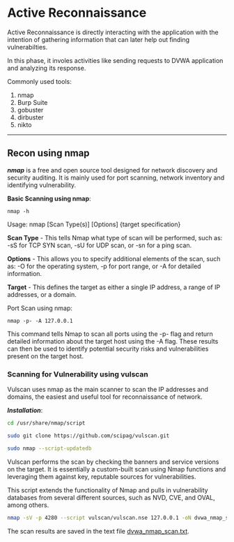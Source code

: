 # Active Reconnaissance

Active Reconnaissance is directly interacting with the application with the intention of gathering information that can later help out finding vulnerabilties. 

In this phase, it involes activities like sending requests to DVWA application and analyzing its response.

Commonly used tools:
1. nmap
2. Burp Suite
3. gobuster
4. dirbuster
5. nikto

---

## Recon using nmap
***nmap*** is a free and open source tool designed for network discovery and security auditing. It is mainly used for port scanning, network inventory and identifying vulnerability.

**Basic Scanning using nmap**:

`nmap -h`

Usage: nmap [Scan Type(s)] [Options] {target specification}

**Scan Type** - This tells Nmap what type of scan will be performed, such as: -sS for TCP SYN scan, -sU for UDP scan, or -sn for a ping scan.

**Options** - This allows you to specify additional elements of the scan, such as: -O for the operating system, -p for port range, or -A for detailed information.

**Target** - This defines the target as either a single IP address, a range of IP addresses, or a domain.

Port Scan using nmap:

`nmap -p- -A 127.0.0.1`

This command tells Nmap to scan all ports using the -p- flag and return detailed information about the target host using the -A flag. 
These results can then be used to identify potential security risks and vulnerabilities present on the target host.

### Scanning for Vulnerability using vulscan

Vulscan uses nmap as the main scanner to scan the IP addresses and domains, the easiest and useful tool for reconnaissance of network. 

***Installation***:
  ``` bash
  cd /usr/share/nmap/script

  sudo git clone https://github.com/scipag/vulscan.git

  sudo nmap --script-updatedb
  ```
Vulscan performs the scan by checking the banners and service versions on the target. 
It is essentially a custom-built scan using Nmap functions and leveraging them against key, reputable sources for vulnerabilities.

This script extends the functionality of Nmap and pulls in vulnerability databases from several different sources, such as NVD, CVE, and OVAL, among others.

``` bash
nmap -sV -p 4280 --script vulscan/vulscan.nse 127.0.0.1 -oN dvwa_nmap_scan.txt
```

The scan results are saved in the text file [dvwa_nmap_scan.txt](dvwa_nmap_scan.txt).

